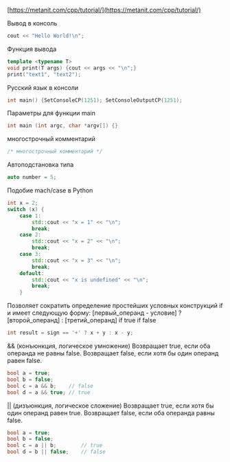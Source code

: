 [https://metanit.com/cpp/tutorial/](https://metanit.com/cpp/tutorial/)

Вывод в консоль

```cpp
cout << "Hello World!\n";
```

Функция вывода

```cpp
template <typename T>
void print(T args) {cout << args << "\n";}
print("text1", "text2");
```

Русский язык в консоли

```cpp
int main() {SetConsoleCP(1251); SetConsoleOutputCP(1251);
```

Параметры для функции main
```cpp
int main (int argc, char *argv[]) {}
```

многострочный комментарий

```cpp
/* многострочный комментарий */
```

Автоподстановка типа

```cpp
auto number = 5;
```

Подобие mach/case в Python

```cpp
int x = 2;
switch (x) {
    case 1:
        std::cout << "x = 1" << "\n";
        break;
    case 2:
        std::cout << "x = 2" << "\n";
        break;
    case 3:
        std::cout << "x = 3" << "\n";
        break;
    default:
        std::cout << "x is undefined" << "\n";
        break;
    }
```

Позволяет сократить определение простейших условных конструкций if и имеет следующую форму:
[первый_операнд - условие] ? [второй_операнд] : [третий_операнд]
                                if true             if false
```cpp
int result = sign == '+' ? x + y : x - y;
```

&& (конъюнкция, логическое умножение)
Возвращает true, если оба операнда не равны false.
Возвращает false, если хотя бы один операнд равен false.

```cpp
bool a = true;
bool b = false;
bool c = a && b;    // false
bool d = a && true; // true
```

|| (дизъюнкция, логическое сложение)
Возвращает true, если хотя бы один операнд равен true.
Возвращает false, если оба операнда равны false.

```cpp
bool a = true;
bool b = false;
bool c = a || b;        // true
bool d = b || false;    // false
```
